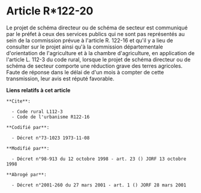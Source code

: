# Article R*122-20

Le projet de schéma directeur ou de schéma de secteur est communiqué par le préfet à ceux des services publics qui ne sont
pas représentés au sein de la commission prévue à l'article R. 122-16 et qu'il y a lieu de consulter sur le projet ainsi qu'à
la commission départementale d'orientation de l'agriculture et à la chambre d'agriculture, en application de l'article L.
112-3 du code rural, lorsque le projet de schéma directeur ou de schéma de secteur comporte une réduction grave des terres
agricoles. Faute de réponse dans le délai de d'un mois à compter de cette transmission, leur avis est réputé favorable.

**Liens relatifs à cet article**

	**Cite**:

	  - Code rural L112-3
	  - Code de l'urbanisme R122-16

	**Codifié par**:

	  - Décret n°73-1023 1973-11-08

	**Modifié par**:

	  - Décret n°98-913 du 12 octobre 1998 - art. 23 () JORF 13 octobre 1998

	**Abrogé par**:

	  - Décret n°2001-260 du 27 mars 2001 - art. 1 () JORF 28 mars 2001
